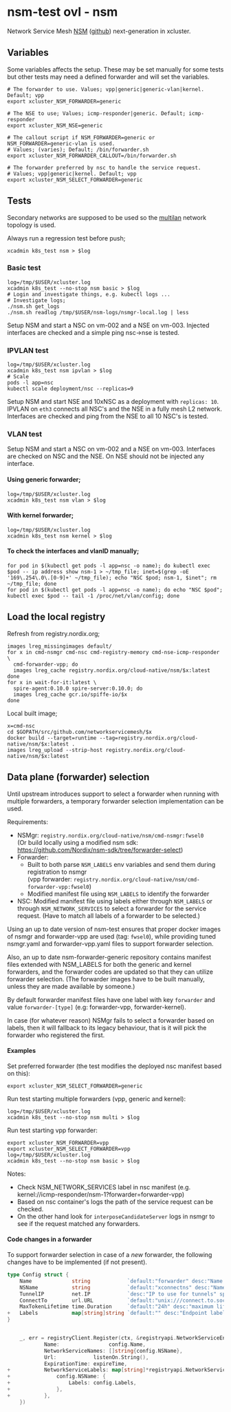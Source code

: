 # nsm-test ovl - nsm

Network Service Mesh [NSM](https://networkservicemesh.io/)
([github](https://github.com/networkservicemesh/networkservicemesh/))
next-generation in xcluster.

## Variables

Some variables affects the setup. These may be set manually for some
tests but other tests may need a defined forwarder and will set the
variables.


```
# The forwarder to use. Values; vpp|generic|generic-vlan|kernel. Default; vpp
export xcluster_NSM_FORWARDER=generic

# The NSE to use; Values; icmp-responder|generic. Default; icmp-responder
export xcluster_NSM_NSE=generic

# The callout script if NSM_FORWARDER=generic or NSM_FORWARDER=generic-vlan is used.
# Values; (varies); Default; /bin/forwarder.sh
export xcluster_NSM_FORWARDER_CALLOUT=/bin/forwarder.sh

# The forwarder preferred by nsc to handle the service request.
# Values; vpp|generic|kernel. Default; vpp
export xcluster_NSM_SELECT_FORWARDER=generic
```

## Tests

Secondary networks are supposed to be used so the
[multilan](https://github.com/Nordix/xcluster/tree/master/ovl/network-topology#multilan)
network topology is used.

Always run a regression test before push;
```
xcadmin k8s_test nsm > $log
```

### Basic test

```
log=/tmp/$USER/xcluster.log
xcadmin k8s_test --no-stop nsm basic > $log
# Login and investigate things, e.g. kubectl logs ...
# Investigate logs;
./nsm.sh get_logs
./nsm.sh readlog /tmp/$USER/nsm-logs/nsmgr-local.log | less
```

Setup NSM and start a NSC on vm-002 and a NSE on vm-003. Injected
interfaces are checked and a simple ping nsc->nse is tested.

### IPVLAN test

```
log=/tmp/$USER/xcluster.log
xcadmin k8s_test nsm ipvlan > $log
# Scale
pods -l app=nsc
kubectl scale deployment/nsc --replicas=9
```

Setup NSM and start NSE and 10xNSC as a deployment with `replicas:
10`. IPVLAN on `eth3` connects all NSC's and the NSE in a fully mesh
L2 network. Interfaces are checked and ping from the NSE to all 10
NSC's is tested.

### VLAN test

Setup NSM and start a NSC on vm-002 and a NSE on vm-003. Interfaces are checked
on NSC and the NSE. On NSE should not be injected any interface.

#### Using generic forwarder;

```
log=/tmp/$USER/xcluster.log
xcadmin k8s_test nsm vlan > $log
```

#### With kernel forwarder;

```
log=/tmp/$USER/xcluster.log
xcadmin k8s_test nsm kernel > $log
```

#### To check the interfaces and vlanID manually;

```
for pod in $(kubectl get pods -l app=nsc -o name); do kubectl exec $pod -- ip address show nsm-1 > ~/tmp_file; inet=$(grep -oE '169\.254\.0\.[0-9]+' ~/tmp_file); echo "NSC $pod; nsm-1, $inet"; rm ~/tmp_file; done
for pod in $(kubectl get pods -l app=nsc -o name); do echo "NSC $pod"; kubectl exec $pod -- tail -1 /proc/net/vlan/config; done
```


## Load the local registry

Refresh from registry.nordix.org;
```
images lreg_missingimages default/
for x in cmd-nsmgr cmd-nsc cmd-registry-memory cmd-nse-icmp-responder \
  cmd-forwarder-vpp; do
  images lreg_cache registry.nordix.org/cloud-native/nsm/$x:latest
done
for x in wait-for-it:latest \
  spire-agent:0.10.0 spire-server:0.10.0; do
  images lreg_cache gcr.io/spiffe-io/$x
done
```

Local built image;
```
x=cmd-nsc
cd $GOPATH/src/github.com/networkservicemesh/$x
docker build --target=runtime --tag=registry.nordix.org/cloud-native/nsm/$x:latest .
images lreg_upload --strip-host registry.nordix.org/cloud-native/nsm/$x:latest
```

## Data plane (forwarder) selection 

Until upstream introduces support to select a forwarder when running with multiple forwarders, a temporary
forwarder selection implementation can be used.

Requirements:
- NSMgr: `registry.nordix.org/cloud-native/nsm/cmd-nsmgr:fwsel0`  
(Or build locally using a modified nsm sdk: https://github.com/Nordix/nsm-sdk/tree/forwarder-select)
- Forwarder:
	- Built to both parse `NSM_LABELS` env variables and send them during registration to nsmgr  
	(vpp forwarder: `registry.nordix.org/cloud-native/nsm/cmd-forwarder-vpp:fwsel0`)
	- Modified manifest file using `NSM_LABELS` to identify the forwarder
- NSC: Modified manifest file using labels either through `NSM_LABELS` or through `NSM_NETWORK_SERVICES` to
select a forwarder for the service request. (Have to match all labels of a forwarder to be selected.) 

Using an up to date version of nsm-test ensures that proper docker images of nsmgr and forwarder-vpp
are used (tag: `fwsel0`), while providing tuned nsmgr.yaml and forwarder-vpp.yaml files to support forwarder selection.

Also, an up to date nsm-forwarder-generic repository contains manifest files extended with NSM_LABELS for both
the generic and kernel forwarders, and the forwarder codes are updated so that they can utilize forwarder selection.
(The forwarder images have to be built manually, unless they are made available by someone.)

By default forwarder manifest files have one label with key `forwarder` and value `forwarder-[type]` (e.g: forwarder-vpp, forwarder-kernel).

In case (for whatever reason) NSMgr fails to select a forwarder based on labels, then it will fallback to
its legacy behaviour, that is it will pick the forwarder who registered the first. 

#### Examples

Set preferred forwarder (the test modifies the deployed nsc manifest based on this):

```
export xcluster_NSM_SELECT_FORWARDER=generic
```

Run test starting multiple forwarders (vpp, generic and kernel):

```
log=/tmp/$USER/xcluster.log
xcadmin k8s_test --no-stop nsm multi > $log
```

Run test starting vpp forwarder:

```
export xcluster_NSM_FORWARDER=vpp
export xcluster_NSM_SELECT_FORWARDER=vpp
log=/tmp/$USER/xcluster.log
xcadmin k8s_test --no-stop nsm basic > $log
```

Notes:  
- Check NSM_NETWORK_SERVICES label in nsc manifest (e.g. kernel://icmp-responder/nsm-1?forwarder=forwarder-vpp)
- Based on nsc container's logs the path of the service request can be checked.
- On the other hand look for `interposeCandidateServer` logs in nsmgr to see if the request matched any forwarders.

#### Code changes in a forwarder

To support forwarder selection in case of a _new_ forwarder, the following changes have to be implemented
(if not present).

```go
type Config struct {
    Name             string            `default:"forwarder" desc:"Name of Endpoint"`
    NSName           string            `default:"xconnectns" desc:"Name of Network Service to Register with Registry"`
    TunnelIP         net.IP            `desc:"IP to use for tunnels" split_words:"true"`
    ConnectTo        url.URL           `default:"unix:///connect.to.socket" desc:"url to connect to" split_words:"true"`
    MaxTokenLifetime time.Duration     `default:"24h" desc:"maximum lifetime of tokens" split_words:"true"`
+   Labels           map[string]string `default:"" desc:"Endpoint labels"`
}


    _, err = registryClient.Register(ctx, &registryapi.NetworkServiceEndpoint{
            Name:                config.Name,
            NetworkServiceNames: []string{config.NSName},
            Url:            listenOn.String(),
            ExpirationTime: expireTime,
+           NetworkServiceLabels: map[string]*registryapi.NetworkServiceLabels{
+               config.NSName: {
+                   Labels: config.Labels,
+               },
+           },
    })

```

